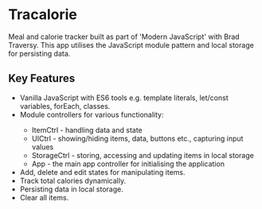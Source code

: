 # Tracalorie
Meal and calorie tracker built as part of 'Modern JavaScript' with Brad Traversy. This app utilises the JavaScript module pattern and local storage for persisting data.

## Key Features
<ul>
  <li>Vanilla JavaScript with ES6 tools e.g. template literals, let/const variables, forEach, classes.</li>
  <li>Module controllers for various functionality:</li>
    <ul>
      <li>ItemCtrl - handling data and state</li>
      <li>UICtrl - showing/hiding items, data, buttons etc., capturing input values</li>
      <li>StorageCtrl - storing, accessing and updating items in local storage</li>
      <li>App - the main app controller for initialising the application</li>
    </ul>
  <li>Add, delete and edit states for manipulating items.</li>
  <li>Track total calories dynamically.</li>
  <li>Persisting data in local storage.</li>
  <li>Clear all items.</li>
</ul>
